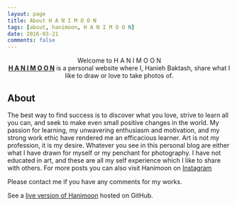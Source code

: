 ```yaml
---
layout: page
title: About H A N I M O O N 
tags: [about, hanimoon, H A N I M O O N]
date: 2016-03-21
comments: false
---
```



 <center>Welcome to H A N I M O O N</center>

<center><a href="https://haniiimooon.github.io/"><b>H A N I M O O N</b></a> is a personal website where I, Hanieh Baktash, share what I like to draw or love to take photos of.</center>


## About

The best way to find success is to discover what you love, strive to learn all you can, and seek to make even small positive changes in the world. My passion for learning, my unwavering enthusiasm and motivation, and my strong work ethic have rendered me an efficacious learner. Art is not my profession, it is my desire. Whatever you see in this personal blog are either what I have drawn for myself  or my  penchant for photography. I have not educated in art, and these are all my self experience which I like to share with others. For more posts you can also visit Hanimoon on [Instagram](https://www.instagram.com/haniii_mooon/)

Please contact me if you have any comments for my works. 


See a [live version of Hanimoon](https://haniiimooon.github.io/) hosted on GitHub.


